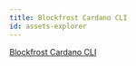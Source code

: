 ```yaml
---
title: Blockfrost Cardano CLI
id: assets-explorer
---
```


[Blockfrost Cardano CLI](https://github.com/blockfrost/blockfrost-cardano-cli/)

